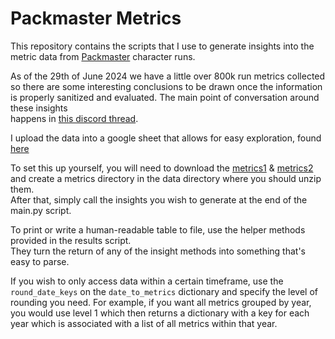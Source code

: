 # Packmaster Metrics
This repository contains the scripts that I use to generate insights into the metric data from 
[Packmaster](https://github.com/erasels/PackmasterCharacter) character runs.  
  
As of the 29th of June 2024 we have a little over 800k run metrics collected so there are some interesting conclusions 
to be drawn once the information is properly sanitized and evaluated. The main point of conversation around these insights  
happens in [this discord thread](https://discord.com/channels/309399445785673728/1154170413472022579).  
  
I upload the data into a google sheet that allows for easy exploration, found [here](https://docs.google.com/spreadsheets/d/146GPNf1aCHj5URk_oMkYS064HuRcP4vgbtCAkQ9NVWo/edit?gid=101337378#gid=101337378)
  
To set this up yourself, you will need to download the [metrics1](https://mega.nz/file/NREESLaK#fcboEgpDb-LF9jtDysycK7VrfwEKB3T0AZILFSbmADs) & [metrics2](https://mega.nz/file/RV1jAJCS#sKc_qmY_qH3zLqb1urrpfiUEf-bQadRn95b64lKn6SQ)
and create a metrics directory in the data directory where you should unzip them.  
After that, simply call the insights you wish to generate at the end of the main.py script.  

To print or write a human-readable table to file, use the helper methods provided in the results script.  
They turn the return of any of the insight methods into something that's easy to parse.
      
If you wish to only access data within a certain timeframe, use the ``round_date_keys`` on the `date_to_metrics` dictionary
and specify the level of rounding you need. For example, if you want all metrics grouped by year, you would use level 1 
which then returns a dictionary with a key for each year which is associated with a list of all metrics within that year.
